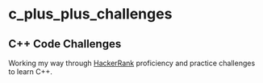 # c_plus_plus_challenges

## C++ Code Challenges

Working my way through [HackerRank](https://www.hackerrank.com) proficiency and practice challenges to learn C++.
